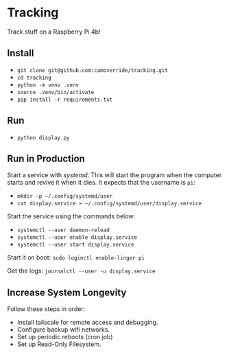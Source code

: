 # Tracking

Track stuff on a Raspberry Pi 4b!


## Install

- `git clone git@github.com:camoverride/tracking.git`
- `cd tracking`
- `python -m venv .venv`
- `source .venv/bin/activate`
- `pip install -r requirements.txt`


## Run

- `python display.py`


## Run in Production

Start a service with *systemd*. This will start the program when the computer starts and revive it when it dies. It expects that the username is `pi`:

- `mkdir -p ~/.config/systemd/user`
- `cat display.service > ~/.config/systemd/user/display.service`

Start the service using the commands below:

- `systemctl --user daemon-reload`
- `systemctl --user enable display.service`
- `systemctl --user start display.service`

Start it on boot: `sudo loginctl enable-linger pi`

Get the logs: `journalctl --user -u display.service`


## Increase System Longevity

Follow these steps in order:

- Install tailscale for remote access and debugging.
- Configure backup wifi networks.
- Set up periodic reboots (cron job)
- Set up Read-Only Filesystem.
